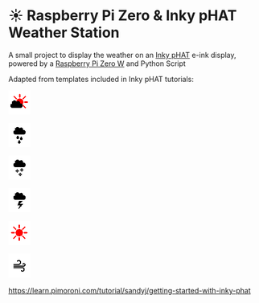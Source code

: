 # :sunny:    Raspberry Pi Zero & Inky pHAT Weather Station

A small project to display the weather on an [Inky pHAT](https://shop.pimoroni.com/products/inky-phat?variant=12549254217811) e-ink display, powered by a [Raspberry Pi Zero W](https://www.raspberrypi.org/products/raspberry-pi-zero-w/) and Python Script

Adapted from templates included in Inky pHAT tutorials:

<p><img src="https://github.com/DanMiles1/Weather-Station/blob/master/resources/icon-cloud.png?raw=true" alt="foo bar" title="train &amp; tracks" /></p>

<p><img src="https://github.com/DanMiles1/Weather-Station/blob/master/resources/icon-rain.png?raw=true" alt="foo bar" title="train &amp; tracks" /></p>

<p><img src="https://github.com/DanMiles1/Weather-Station/blob/master/resources/icon-snow.png?raw=true" alt="foo bar" title="train &amp; tracks" /></p>

<p><img src="https://github.com/DanMiles1/Weather-Station/blob/master/resources/icon-storm.png?raw=true" alt="foo bar" title="train &amp; tracks" /></p>

<p><img src="https://github.com/DanMiles1/Weather-Station/blob/master/resources/icon-sun.png?raw=true" alt="foo bar" title="train &amp; tracks" /></p>

<p><img src="https://github.com/DanMiles1/Weather-Station/blob/master/resources/icon-wind.png?raw=true" alt="foo bar" title="train &amp; tracks" /></p>

https://learn.pimoroni.com/tutorial/sandyj/getting-started-with-inky-phat
